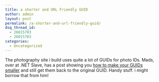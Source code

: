 ```yaml
---
title: a shorter and URL Friendly GUID
author: admin
layout: post
permalink: /a-shorter-and-url-friendly-guid/
dsq_thread_id:
  - 26015703
  - 26015703
categories:
  - Uncategorized
---
```

The photography site i build uses quite a lot of GUIDs for photo IDs. Mads, over at .NET Slave, has a post showing you <a class href="http://www.madskristensen.dk/blog/PermaLink,guid,6159d77c-0ac4-4a95-8efa-ae55fb7a80f8.aspx">how to make your GUIDs smaller</a>&nbsp;and still get them back to the original GUID. Handy stuff. i might borrow that from him!&nbsp;